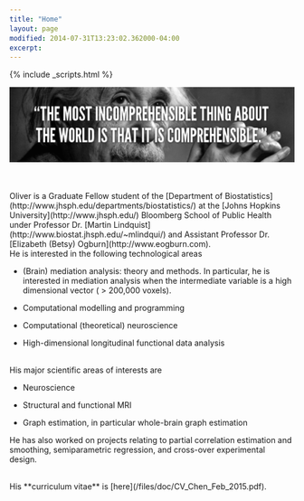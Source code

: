 ```yaml
---
title: "Home"
layout: page
modified: 2014-07-31T13:23:02.362000-04:00
excerpt: 
---
```

{% include _scripts.html %}

![x](/images/Einstein.jpg)

<br />
<br />
Oliver is a Graduate Fellow student of the [Department of Biostatistics](http://www.jhsph.edu/departments/biostatistics/) at the [Johns Hopkins University](http://www.jhsph.edu/) Bloomberg School of Public Health under Professor Dr. [Martin Lindquist](http://www.biostat.jhsph.edu/~mlindqui/) and Assistant Professor Dr. [Elizabeth (Betsy) Ogburn](http://www.eogburn.com).

<br />
He is interested in the following technological areas

- (Brain) mediation analysis: theory and methods. In particular, he is interested in mediation analysis when the intermediate variable is a high dimensional vector ( > 200,000 voxels).

- Computational modelling and programming

- Computational (theoretical) neuroscience

- High-dimensional longitudinal functional data analysis


<br />
His major scientific areas of interests are

- Neuroscience

- Structural and functional MRI

- Graph estimation, in particular whole-brain graph estimation


He has also worked on projects relating to partial correlation estimation and smoothing, semiparametric regression, and cross-over experimental design.

<br />
His **curriculum vitae** is [here](/files/doc/CV_Chen_Feb_2015.pdf).